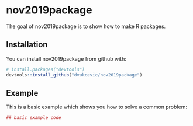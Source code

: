 # nov2019package

The goal of nov2019package is to show how to make R packages.

## Installation

You can install nov2019package from github with:


``` r
# install.packages("devtools")
devtools::install_github("dvukcevic/nov2019package")
```

## Example

This is a basic example which shows you how to solve a common problem:

``` r
## basic example code
```
